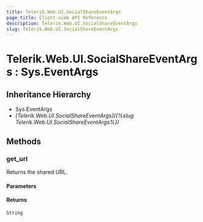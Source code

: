 ```yaml
---
title: Telerik.Web.UI.SocialShareEventArgs
page_title: Client-side API Reference
description: Telerik.Web.UI.SocialShareEventArgs
slug: Telerik.Web.UI.SocialShareEventArgs
---
```


# Telerik.Web.UI.SocialShareEventArgs : Sys.EventArgs 

## Inheritance Hierarchy

* Sys.EventArgs
* *[Telerik.Web.UI.SocialShareEventArgs]({%slug Telerik.Web.UI.SocialShareEventArgs%})*


## Methods

###  get_url

Returns the shared URL.

#### Parameters

#### Returns

`String` 


